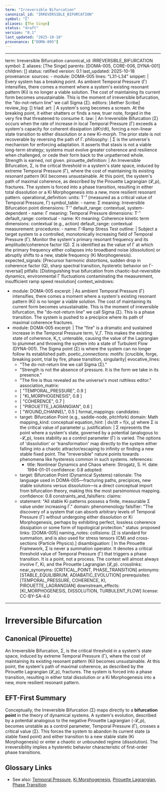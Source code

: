 ```yaml
---
term: "Irreversible Bifurcation"
canonical_id: "IRREVERSIBLE_BIFURCATION"
symbol: "Σ"
aliases: [The Singe]
status: "draft"
version: "0.1"
last_updated: "2025-10-18"
provenance: ["DOMA-005"]
---
```


---
term: Irreversible Bifurcation
canonical_id: IRREVERSIBLE_BIFURCATION
symbol: Σ
aliases: [The Singe]
parents: [DOMA-005, CORE-006, DYNA-001]
children: []
status: ratified
version: 0.1
last_updated: 2025-10-18
provenance:
  sources:
    - module: DOMA-005
      lines: "L31-L34"
      snippet: |
        Every system has a breaking point. As ambient Temporal Pressure (Γ) intensifies, there comes a moment where a system's existing resonant pattern (Ki) is no longer a viable solution. The cost of maintaining its current form becomes unsustainable. This is the moment of irreversible bifurcation, the "do-not-return line" we call Sigma (Σ).
  editors: [Aether Scribe]
  review_log: []
triad:
  art: |
    A system's song becomes a scream. At the breaking point, it either shatters or finds a new, truer note, forged in the very fire that threatened to consume it.
  law: |
    An Irreversible Bifurcation (Σ) occurs when the rate of increase in local Temporal Pressure (Γ) exceeds a system's capacity for coherent dissipation (dKτ/dt), forcing a non-linear state transition to either dissolution or a new Ki-morph. The prior state is not recoverable by reversing the path of Γ.
  philosophy: |
    Σ is the universe's mechanism for enforcing adaptation. It asserts that stasis is not a viable long-term strategy; systems must evolve greater coherence and resilience when challenged, or cede their form back to the unpatterned whole. Strength is earned, not given.
pirouette_definition: |
  An Irreversible Bifurcation, Σ, is the critical threshold in a system's state space, induced by extreme Temporal Pressure (Γ), where the cost of maintaining its existing resonant pattern (Ki) becomes unsustainable. At this point, the system's path of maximal coherence, as described by the Pirouette Lagrangian (𝓛_p), fractures. The system is forced into a phase transition, resulting in either total dissolution or a Ki Morphogenesis into a new, more resilient resonant pattern.
operational_definition:
  units: T⁻¹ (measured as a critical value of Temporal Pressure, Γ)
  symbol_table:
    - name: Σ
      meaning: Irreversible Bifurcation point
      dimensions: T⁻¹
      default_range: contextual, system-dependent
    - name: Γ
      meaning: Temporal Pressure
      dimensions: T⁻¹
      default_range: contextual
    - name: Kτ
      meaning: Coherence kinetic term
      dimensions: contextual (e.g., action)
      default_range: contextual
  measurement:
    procedures:
      - name: Γ-Ramp Stress Test
        outline: |
          Subject a target system to a controlled, monotonically increasing field of Temporal Pressure (Γ). Monitor the system's primary resonant frequency and its amplitude/coherence factor (Q). Σ is identified as the value of Γ at which the primary frequency either collapses into broadband noise (dissolution) or abruptly shifts to a new, stable frequency (Ki Morphogenesis).
        expected_signals: [Precursor harmonic distortions, sudden drop in coherence factor (Q), sharp spectral transition, hysteretic behavior on Γ-reversal]
        pitfalls: [Distinguishing true bifurcation from chaotic-but-reversible dynamics, environmental Γ fluctuations contaminating the measurement, insufficient ramp speed resolution]
context_windows:
  - module: DOMA-005
    excerpt: |
      As ambient Temporal Pressure (Γ) intensifies, there comes a moment where a system's existing resonant pattern (Ki) is no longer a viable solution. The cost of maintaining its current form becomes unsustainable. This is the moment of irreversible bifurcation, the "do-not-return line" we call Sigma (Σ). This is a phase transition. The system is pushed to a precipice where its path of maximal coherence fractures.
  - module: DOMA-005
    excerpt: |
      The "fire" is a dramatic and sustained increase in the Temporal Pressure term, V_Γ. This makes the existing state of coherence, K_τ, untenable, causing the value of the Lagrangian to plummet and throwing the system into a state of Turbulent Flow (DYNA-001). The Sigma point (Σ) is where the system can no longer follow its established path.
poetic_connections:
  motifs: [crucible, forge, breaking point, trial by fire, phase transition, singularity]
  evocative_lines:
    - "The do-not-return line we call Sigma (Σ)."
    - "Strength is not the absence of pressure. It is the form we take in its presence."
    - "The fire is thus revealed as the universe's most ruthless editor."
  association_matrix:
    - [ "TEMPORAL_PRESSURE", 0.9 ]
    - [ "KI_MORPHOGENESIS", 0.8 ]
    - [ "COHERENCE", 0.7 ]
    - [ "PIROUETTE_LAGRANGIAN", 0.6 ]
    - [ "WOUND_CHANNEL", 0.5 ]
formal_mappings:
  candidates:
    - target: Bifurcation Point (e.g., saddle-node, pitchfork)
      domain: Math
      mapping_kind: conceptual
      equation_hint: |
        dx/dt = f(x, μ) where Σ is the critical value of parameter μ.
      justification: |
        Σ represents the point where a system's state, governed by a potential (analogous to -𝓛_p), loses stability as a control parameter (Γ) is varied. The options of 'dissolution' or 'transformation' map directly to the system either falling into a chaotic attractor/escaping to infinity or finding a new stable fixed point. The "irreversible" nature points towards phenomena like hysteresis common in such systems.
      references:
        - title: Nonlinear Dynamics and Chaos
          where: Strogatz, S. H.
          date: 1994-01-01
      confidence: 0.8
  adopted:
    - target: Bifurcation Point (Dynamical Systems)
      rationale: The language used in DOMA-005—fracturing paths, precipices, new stable solutions versus dissolution—is a direct conceptual import from bifurcation theory, making this the most parsimonious mapping.
      confidence: 0.8
constraints_and_falsifiers:
  claims:
    - statement: "All stable Ki patterns possess a finite, measurable Σ value under increasing Γ."
      domain: phenomenology
      falsifier: "The discovery of a system that can absorb arbitrary levels of Temporal Pressure (Γ) without undergoing either dissolution or Ki Morphogenesis, perhaps by exhibiting perfect, lossless coherence dissipation or some form of topological protection."
      status: proposed
      links: [DOMA-005]
naming_notes:
  collisions: [Σ is standard for summation, and is also used for stress tensors (CM) and cross-sections (Particle Physics).]
  disambiguation: |
    In the Pirouette Framework, Σ is never a summation operator. It denotes a critical threshold value of Temporal Pressure (Γ) that triggers a phase transition. It is a point, not a process. The context will almost always involve Γ, Ki, and the Pirouette Lagrangian (𝓛_p).
crosslinks:
  near_synonyms: [CRITICAL_POINT, PHASE_TRANSITION]
  antonyms: [STABLE_EQUILIBRIUM, ADIABATIC_EVOLUTION]
  prerequisites: [TEMPORAL_PRESSURE, COHERENCE, KI, PIROUETTE_LAGRANGIAN]
  downstream_effects: [KI_MORPHOGENESIS, DISSOLUTION, TURBULENT_FLOW]
license: CC-BY-SA-4.0
---

# Irreversible Bifurcation

## Canonical (Pirouette)
An Irreversible Bifurcation, Σ, is the critical threshold in a system's state space, induced by extreme Temporal Pressure (Γ), where the cost of maintaining its existing resonant pattern (Ki) becomes unsustainable. At this point, the system's path of maximal coherence, as described by the Pirouette Lagrangian (𝓛_p), fractures. The system is forced into a phase transition, resulting in either total dissolution or a Ki Morphogenesis into a new, more resilient resonant pattern.

## EFT-First Summary
Conceptually, the Irreversible Bifurcation (Σ) maps directly to a **bifurcation point** in the theory of dynamical systems. A system's evolution, described by a potential analogous to the negative Pirouette Lagrangian (-𝓛_p), becomes unstable as a control parameter, Temporal Pressure (Γ), crosses a critical value (Σ). This forces the system to abandon its current state (a stable fixed point) and either transition to a new stable state (Ki Morphogenesis) or enter a chaotic or unbounded regime (dissolution). The irreversibility implies a hysteretic behavior characteristic of first-order phase transitions.

## Glossary Links
- See also: [Temporal Pressure](link), [Ki Morphogenesis](link), [Pirouette Lagrangian](link), [Phase Transition](link)
